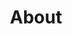 ---
title: "About"
type: "homepage"
featured_image: "/images/JS_profile_image.jpg"
intro: >-
  Hi, I'm Josh (aka Gom, JS), a **Korean-English linguist** 🇰🇷 and **fiction lover** 📗 with **5+ years** of experience, now also expanding my expertise into **webcomics/game translation** 👾. I combine linguistic skills, a deep understanding of Korean/pop culture, and my love of all types of fiction to localize Korean content for English audiences. 

study: >-
  Currently based in **South Korea** 🇰🇷, I focus on honing my **KR-EN translation** skills while reading widely in **English fiction**. I work with **computer-assisted tools** (CAT tools) such as **Trados Studio** and **Phrase** to ensure consistency and quality in my translations.

passion_title: "What I'm passionate about"
passion_text: >-
  I am passionate about **bringing Korean stories to life** in English. Working with agencies and localization teams, I develop detailed **glossaries** 📓, **collaborate closely with editors** 📝, and ensure translations are **accurate, fluent, and true to the author’s intent** ✍️ while providing an English reading experience is **seamless and engaging** 🌊. My goal is to deliver translations that read naturally in English while preserving each story’s **tone** 🌸 and **cultural roots** 🎭.

mix: >-
  With experience across genres including **Modern Romance** 💕, **Drama** 🎭, **Fantasy** 🐉, **Wuxia/Muhyeop** ⚔️, **Action Fantasy** ⚡, and **Boy’s Love** 🌸, I bring a **seasoned perspective** to localization challenges. I have collaborated with **Project Managers**, **Producers**, and **Editors** to ensure the best possible outcomes, adapting to feedback and **consistently raising the bar for quality**. My **international background** 🌏 and **full-time focus on KR–EN fiction translation** drive me to continually seek out new opportunities and hone my skills diligently.

personal: >-
  Outside work, I enjoy **lifting weights** 💪, **reading** 📚, and **developing games** 💻☕. I have a particular fondness for C++ and Lua <i class="fas fa-code"></i>.

quickfacts:
  - icon: "briefcase"
    title: "Current Role"
    value: "👨‍💻 Freelance translator for <a href=\"https://tapas.io/\" target=\"_blank\" rel=\"noopener\"><strong>Tapas</strong></a> and other agencies"
  - icon: "business-time"
    title: "Recent Projects"
    value: "🎉 Webnovels including <a href=\"https://tapas.io/series/debut-or-die-novel/info\" target=\"_blank\" rel=\"noopener\"><strong>Debut or Die</strong></a>, <a href=\"https://tapas.io/series/solo-leveling-ragnarok-novel/info\" target=\"_blank\" rel=\"noopener\"><strong>Solo Leveling: Ragnarok</strong></a>, <a href=\"https://tapas.io/series/the-housekeeper-of-the-dungeon-novel/info\" target=\"_blank\" rel=\"noopener\"><strong>Housekeeper of the Dungeon</strong></a>"
  - icon: "language"
    title: "Languages"
    value: |
      - 🇬🇧 English (Full Professional)
      - 🇰🇷 Korean (Native)
  - icon: "heart"
    title: "Interests"
    value: |
      - 🎮 Gaming
      - 📚 Reading
      - 👨‍💻 Coding
      - 🎮 Weights
---